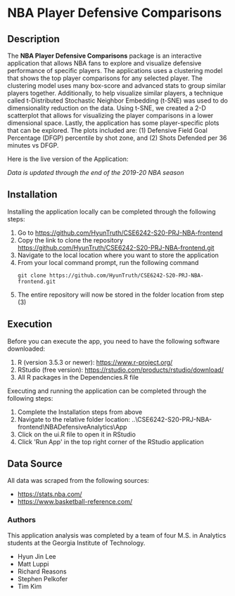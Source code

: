 # NBA Player Defensive Comparisons

## Description

The **NBA Player Defensive Comparisons** package is an interactive application that allows NBA fans to explore and visualize defensive performance of specific players. The applications uses a clustering model that shows the top player comparisons for any selected player. The clustering model uses many box-score and advanced stats to group similar players together. Additionally, to help visualize similar players, a technique called t-Distributed Stochastic Neighbor Embedding (t-SNE) was used to do dimensionality reduction on the data. Using t-SNE, we created a 2-D scatterplot that allows for visualizing the player comparisons in a lower dimensional space. Lastly, the application has some player-specific plots that can be explored. The plots included are: (1) Defensive Field Goal Percentage (DFGP) percentile by shot zone, and (2) Shots Defended per 36 minutes vs DFGP.

Here is the live version of the Application: <link here>

_Data is updated through the end of the 2019-20 NBA season_

## Installation

Installing the application locally can be completed through the following steps:

1. Go to https://github.com/HyunTruth/CSE6242-S20-PRJ-NBA-frontend
2. Copy the link to clone the repository https://github.com/HyunTruth/CSE6242-S20-PRJ-NBA-frontend.git
3. Navigate to the local location where you want to store the application
4. From your local command prompt, run the following command
   ```
   git clone https://github.com/HyunTruth/CSE6242-S20-PRJ-NBA-frontend.git
   ```
5. The entire repository will now be stored in the folder location from step (3)

## Execution

Before you can execute the app, you need to have the following software downloaded:

1. R (version 3.5.3 or newer): https://www.r-project.org/
2. RStudio (free version): https://rstudio.com/products/rstudio/download/
3. All R packages in the Dependencies.R file

Executing and running the application can be completed through the following steps:

1. Complete the Installation steps from above
2. Navigate to the relative folder location: ..\CSE6242-S20-PRJ-NBA-frontend\NBADefensiveAnalytics\App
3. Click on the ui.R file to open it in RStudio
4. Click 'Run App' in the top right corner of the RStudio application

## Data Source

All data was scraped from the following sources:

- https://stats.nba.com/
- https://www.basketball-reference.com/

### Authors

This application analysis was completed by a team of four M.S. in Analytics students at the Georgia Institute of Technology.

- Hyun Jin Lee
- Matt Luppi
- Richard Reasons
- Stephen Pelkofer
- Tim Kim
